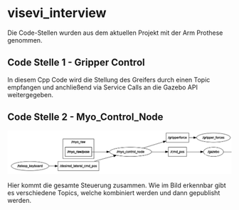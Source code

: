 # visevi_interview

Die Code-Stellen wurden aus dem aktuellen Projekt mit der Arm Prothese genommen. 

## Code Stelle 1 - Gripper Control
  In diesem Cpp Code wird die Stellung des Greifers durch einen Topic empfangen und anchließend via Service Calls an die Gazebo API weitergegeben.
  
## Code Stelle 2 - Myo_Control_Node

![alt text](https://github.com/Felixduelmer/visevi_interview/blob/main/gazebo_nodes.png?raw=true)


Hier kommt die gesamte Steuerung zusammen. Wie im Bild erkennbar gibt es verschiedene Topics, welche kombiniert werden und dann gepublisht werden.
